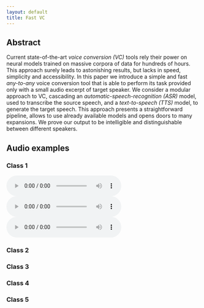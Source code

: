 ```yaml
---
layout: default
title: Fast VC
---
```


## Abstract

Current state-of-the-art *voice conversion (VC)* tools rely their power on neural models trained on massive corpora of data for hundreds of hours. This approach surely leads to astonishing results, but lacks in speed, simplicity and accessibility. In this paper we introduce a simple and fast *any-to-any* voice conversion tool that is able to perform its task provided only with a small audio excerpt of target speaker. We consider a modular approach to VC, cascading an *automatic-speech-recognition (ASR)* model, used to transcribe the source speech, and a *text-to-speech (TTS)* model, to generate the target speech. This approach presents a straightforward pipeline, allows to use already available models and opens doors to many expansions. We prove our output to be intelligible and distinguishable between different speakers.

## Audio examples

### Class 1

<audio src="audio/source.wav" controls preload>Source speaker</audio>
<audio src="audio/target.wav" controls preload>Target speaker</audio>
<audio src="audio/audio_out.wav" controls preload>Output</audio>

### Class 2

### Class 3

### Class 4

### Class 5
